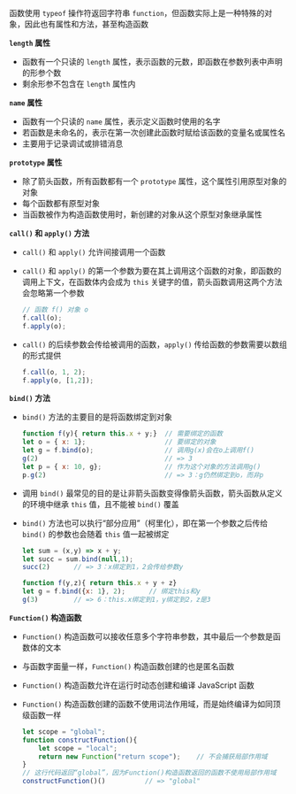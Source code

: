 函数使用 `typeof` 操作符返回字符串 `function`，但函数实际上是一种特殊的对象，因此也有属性和方法，甚至构造函数

**`length` 属性**

- 函数有一个只读的 `length` 属性，表示函数的元数，即函数在参数列表中声明的形参个数
- 剩余形参不包含在 `length` 属性内



**`name` 属性**

- 函数有一个只读的 `name` 属性，表示定义函数时使用的名字
- 若函数是未命名的，表示在第一次创建此函数时赋给该函数的变量名或属性名
- 主要用于记录调试或排错消息



**`prototype` 属性**

- 除了箭头函数，所有函数都有一个 `prototype` 属性，这个属性引用原型对象的对象
- 每个函数都有原型对象
- 当函数被作为构造函数使用时，新创建的对象从这个原型对象继承属性



**`call()` 和 `apply()` 方法**

- `call()` 和 `apply()` 允许间接调用一个函数

- `call()` 和 `apply()` 的第一个参数为要在其上调用这个函数的对象，即函数的调用上下文，在函数体内会成为 `this` 关键字的值，箭头函数调用这两个方法会忽略第一个参数

  ```js
  // 函数 f() 对象 o
  f.call(o);
  f.apply(o);
  ```

- `call()` 的后续参数会传给被调用的函数，`apply()` 传给函数的参数需要以数组的形式提供

  ```js
  f.call(o, 1, 2);
  f.apply(o, [1,2]);
  ```

  

**`bind()` 方法**

- `bind()` 方法的主要目的是将函数绑定到对象

  ```js
  function f(y){ return this.x + y;}  // 需要绑定的函数
  let o = { x: 1};                    // 要绑定的对象
  let g = f.bind(o);                  // 调用g(x)会在o上调用f()
  g(2)                                // => 3
  let p = { x: 10, g};                // 作为这个对象的方法调用g()
  p.g(2)                              // => 3：g仍然绑定到o，而非p
  ```

- 调用 `bind()` 最常见的目的是让非箭头函数变得像箭头函数，箭头函数从定义的环境中继承 `this` 值，且不能被 `bind()` 覆盖

- `bind()` 方法也可以执行“部分应用”（柯里化），即在第一个参数之后传给 `bind()` 的参数也会随着 `this` 值一起被绑定

  ```js
  let sum = (x,y) => x + y;     
  let succ = sum.bind(null,1);
  succ(2)      // => 3：x绑定到1，2会传给参数y
  
  function f(y,z){ return this.x + y + z}
  let g = f.bind({x: 1}, 2);      // 绑定this和y
  g(3)         // => 6：this.x绑定到1，y绑定到2，z是3
  ```

  

**`Function()` 构造函数**

- `Function()` 构造函数可以接收任意多个字符串参数，其中最后一个参数是函数体的文本

- 与函数字面量一样，`Function()` 构造函数创建的也是匿名函数

- `Function()` 构造函数允许在运行时动态创建和编译 JavaScript 函数

- `Function()` 构造函数创建的函数不使用词法作用域，而是始终编译为如同顶级函数一样

  ```js
  let scope = "global";
  function constructFunction(){
      let scope = "local";
      return new Function("return scope");    // 不会捕获局部作用域
  }
  // 这行代码返回“global”，因为Function()构造函数返回的函数不使用局部作用域
  constructFunction()()          // => "global"
  ```

